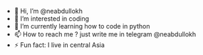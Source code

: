 - 👋 Hi, I’m @neabdullokh
- 👀 I’m interested in coding 
- 🌱 I’m currently learning how to code in python 
- 📫 How to reach me ? just write me in telegram @neabdullokh
- ⚡ Fun fact: I live in central Asia 

<!---
neabdullokh/neabdullokh is a ✨ special ✨ repository because its `README.md` (this file) appears on your GitHub profile.
You can click the Preview link to take a look at your changes.
--->
